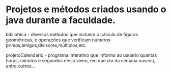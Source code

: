 # Projetos e métodos criados usando o java durante a faculdade.

biblioteca - diversos métodos que incluem o cálculo de figuras geométricas, e operações que verificam números primos,amigos,divisores,múltiplos,etc.

projetoCalendario - programa interativo que informa ao usuario quantas horas, minutos e segundos ele ja viveu, em que dia da semana nasceu, entre outros...
